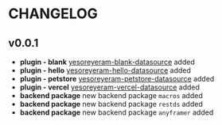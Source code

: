 # CHANGELOG

## v0.0.1

- **plugin - blank** [yesoreyeram-blank-datasource](./plugins/yesoreyeram-blank-datasource/) added
- **plugin - hello** [yesoreyeram-hello-datasource](./plugins/yesoreyeram-hello-datasource/) added
- **plugin - petstore** [yesoreyeram-petstore-datasource](./plugins/yesoreyeram-petstore-datasource/) added
- **plugin - vercel** [yesoreyeram-vercel-datasource](./plugins/yesoreyeram-vercel-datasource) added
- **backend package** new backend package `macros` added
- **backend package** new backend package `restds` added
- **backend package** new backend package `anyframer` added
